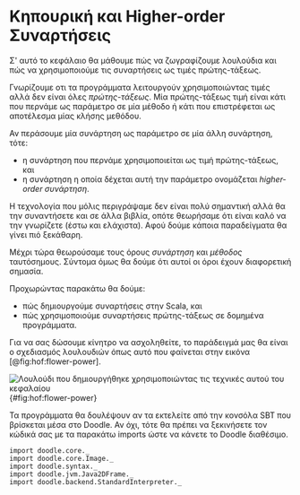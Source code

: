 # Κηπουρική και Higher-order Συναρτήσεις

Σ' αυτό το κεφάλαιο θα μάθουμε πώς να ζωγραφίζουμε λουλούδια και πώς να χρησιμοποιούμε τις συναρτήσεις ως τιμές πρώτης-τάξεως.

Γνωρίζουμε οτι τα προγράμματα λειτουργούν χρησιμοποιώντας τιμές αλλά δεν είναι όλες *πρώτης-τάξεως*. Μία πρώτης-τάξεως τιμή είναι κάτι που περνάμε ως παράμετρο σε μία μέθοδο ή κάτι που επιστρέφεται ως αποτέλεσμα μίας κλήσης μεθόδου.

Αν περάσουμε μία συνάρτηση ως παράμετρο σε μία άλλη συνάρτηση, τότε:

- η συνάρτηση που περνάμε χρησιμοποιείται ως τιμή πρώτης-τάξεως, και
- η συνάρτηση η οποία δέχεται αυτή την παράμετρο ονομάζεται *higher-order συνάρτηση*.

Η τεχνολογία που μόλις περιγράψαμε δεν είναι πολύ σημαντική αλλά θα την συναντήσετε και σε άλλα βιβλία, οπότε θεωρήσαμε ότι είναι καλό να την γνωρίζετε (έστω και ελάχιστα).
Αφού δούμε κάποια παραδείγματα θα γίνει πιό ξεκάθαρη.

Μέχρι τώρα θεωρούσαμε τους όρους *συνάρτηση* και *μέθοδος* ταυτόσημους.
Σύντομα όμως θα δούμε ότι αυτοί οι όροι έχουν διαφορετική σημασία.

Προχωρώντας παρακάτω θα δούμε:

- πώς δημιουργούμε συναρτήσεις στην Scala, και
- πώς χρησιμοποιούμε συναρτήσεις πρώτης-τάξεως σε δομημένα προγράμματα.

Για να σας δώσουμε κίνητρο να ασχοληθείτε, το παράδειγμά μας θα είναι ο σχεδιασμός λουλουδιών όπως αυτό που φαίνεται στην εικόνα [@fig:hof:flower-power].

![Λουλούδι που δημιουργήθηκε χρησιμοποιώντας τις τεχνικές αυτού του κεφαλαίου](src/pages/hof/flower-power.pdf+svg){#fig:hof:flower-power}

<div class="callout callout-info">
Τα προγράμματα θα δουλέψουν αν τα εκτελείτε από την κονσόλα SBT που βρίσκεται μέσα στο Doodle. Αν όχι, τότε θα πρέπει να ξεκινήσετε τον κώδικά σας με τα παρακάτω imports ώστε να κάνετε το Doodle διαθέσιμο.

```tut:silent
import doodle.core._
import doodle.core.Image._
import doodle.syntax._
import doodle.jvm.Java2DFrame._
import doodle.backend.StandardInterpreter._
```
</div>

